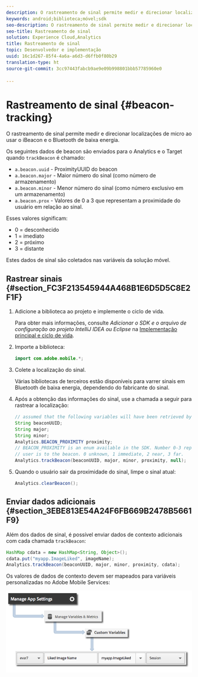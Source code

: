 ```yaml
---
description: O rastreamento de sinal permite medir e direcionar localizações de micro ao usar o iBeacon e o Bluetooth de baixa energia.
keywords: android;biblioteca;móvel;sdk
seo-description: O rastreamento de sinal permite medir e direcionar localizações de micro ao usar o iBeacon e o Bluetooth de baixa energia.
seo-title: Rastreamento de sinal
solution: Experience Cloud,Analytics
title: Rastreamento de sinal
topic: Desenvolvedor e implementação
uuid: 16c1d267-85f4-4a6a-a6d3-d6ffb0f80b29
translation-type: ht
source-git-commit: 3cc97443fabcb9ae9e09b998801bbb57785960e0

---
```



# Rastreamento de sinal {#beacon-tracking}

O rastreamento de sinal permite medir e direcionar localizações de micro ao usar o iBeacon e o Bluetooth de baixa energia.

Os seguintes dados de beacon são enviados para o Analytics e o Target quando `trackBeacon` é chamado:

* `a.beacon.uuid` - ProximityUUID do beacon
* `a.beacon.major` - Maior número do sinal (como número de armazenamento)
* `a.beacon.minor` - Menor número do sinal (como número exclusivo em um armazenamento)
* `a.beacon.prox` - Valores de 0 a 3 que representam a proximidade do usuário em relação ao sinal.

Esses valores significam:

* 0 = desconhecido
* 1 = imediato
* 2 = próximo
* 3 = distante

Estes dados de sinal são coletados nas variáveis da solução móvel.

## Rastrear sinais {#section_FC3F213545944A468B1E6D5D5C8E2F1F}

1. Adicione a biblioteca ao projeto e implemente o ciclo de vida.

   Para obter mais informações, consulte *Adicionar o SDK e o arquivo de configuração ao projeto IntelliJ IDEA ou Eclipse* na [Implementação principal e ciclo de vida](/help/android/getting-started/dev-qs.md).

1. Importe a biblioteca:

   ```java
   import com.adobe.mobile.*;
   ```

1. Colete a localização do sinal.

   Várias bibliotecas de terceiros estão disponíveis para varrer sinais em Bluetooth de baixa energia, dependendo do fabricante do sinal.
1. Após a obtenção das informações do sinal, use a chamada a seguir para rastrear a localização:

   ```java
   // assumed that the following variables will have been retrieved by the 3rd party beacon library 
   String beaconUUID; 
   String major; 
   String minor; 
   Analytics.BEACON_PROXIMITY proximity;  
   // BEACON_PROXIMITY is an enum available in the SDK. Number 0-3 representing how close the 
   // user is to the beacon. 0 unknown, 1 immediate, 2 near, 3 far.  
   Analytics.trackBeacon(beaconUUID, major, minor, proximity, null);
   ```

1. Quando o usuário sair da proximidade do sinal, limpe o sinal atual:

   ```java
   Analytics.clearBeacon();
   ```

## Enviar dados adicionais {#section_3EBE813E54A24F6FB669B2478B5661F9}

Além dos dados de sinal, é possível enviar dados de contexto adicionais com cada chamada `trackBeacon`:

```java
HashMap cdata = new HashMap<String, Object>(); 
cdata.put("myapp.ImageLiked", imageName); 
Analytics.trackBeacon(beaconUUID, major, minor, proximity, cdata);
```

Os valores de dados de contexto devem ser mapeados para variáveis personalizadas no Adobe Mobile Services:

![](assets/map-variable-context-ltv.png)

